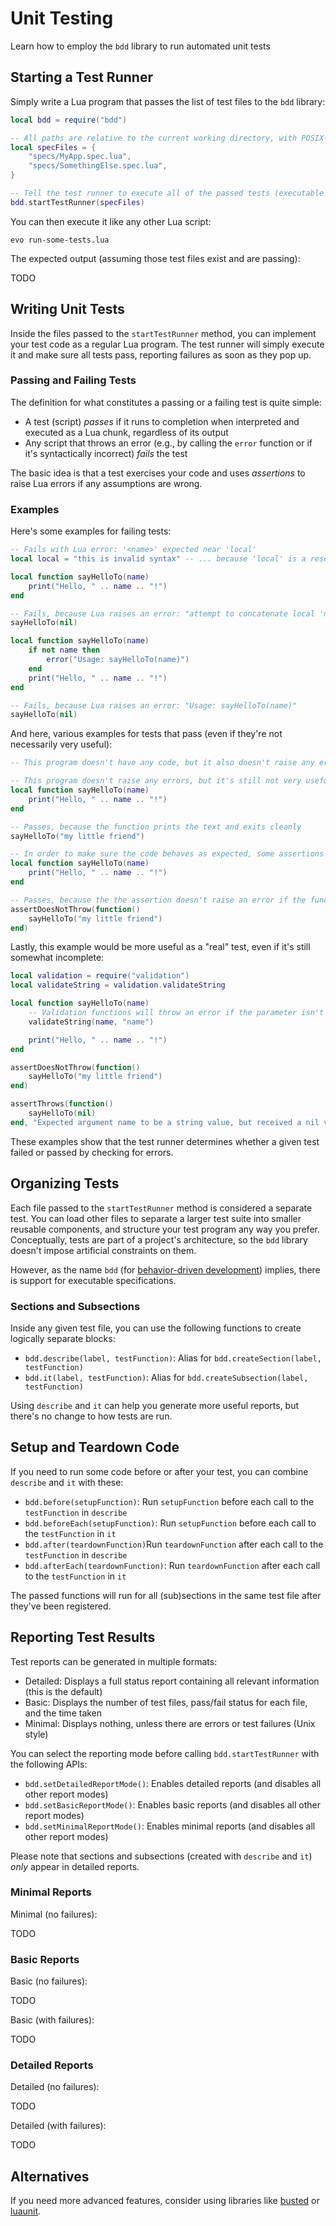 # Unit Testing

Learn how to employ the `bdd` library to run automated unit tests

## Starting a Test Runner

Simply write a Lua program that passes the list of test files to the ``bdd`` library:

```lua title=run-some-tests.lua
local bdd = require("bdd")

-- All paths are relative to the current working directory, with POSIX-style path separators
local specFiles = {
	"specs/MyApp.spec.lua",
	"specs/SomethingElse.spec.lua",
}

-- Tell the test runner to execute all of the passed tests (executable specifications)
bdd.startTestRunner(specFiles)
```

You can then execute it like any other Lua script:

`evo run-some-tests.lua`

The expected output (assuming those test files exist and are passing):

TODO

## Writing Unit Tests

Inside the files passed to the `startTestRunner` method, you can implement your test code as a regular Lua program. The test runner will simply execute it and make sure all tests pass, reporting failures as soon as they pop up.

### Passing and Failing Tests

The definition for what constitutes a passing or a failing test is quite simple:

* A test (script) *passes* if it runs to completion when interpreted and executed as a Lua chunk, regardless of its output
* Any script that throws an error (e.g., by calling the `error` function or if it's syntactically incorrect) *fails* the test

The basic idea is that a test exercises your code and uses *assertions* to raise Lua errors if any assumptions are wrong.

### Examples

Here's some examples for failing tests:

```lua title=failure-due-to-syntax-error.lua
-- Fails with Lua error: '<name>' expected near 'local'
local local = "this is invalid syntax" -- ... because 'local' is a reserved keyword
```

```lua title=failure-due-to-lua-error.lua
local function sayHelloTo(name)
	print("Hello, " .. name .. "!")
end

-- Fails, because Lua raises an error: "attempt to concatenate local 'name' (a nil value)"
sayHelloTo(nil)
```

```lua title=failure-due-to-error-call.lua
local function sayHelloTo(name)
	if not name then
		error("Usage: sayHelloTo(name)")
	end
	print("Hello, " .. name .. "!")
end

-- Fails, because Lua raises an error: "Usage: sayHelloTo(name)"
sayHelloTo(nil)
```

And here, various examples for tests that pass (even if they're not necessarily very useful):

```lua title=success-because-of-noop.lua
-- This program doesn't have any code, but it also doesn't raise any errors
```

```lua title=success-without-assertions.lua
-- This program doesn't raise any errors, but it's still not very useful as a test
local function sayHelloTo(name)
	print("Hello, " .. name .. "!")
end

-- Passes, because the function prints the text and exits cleanly
sayHelloTo("my little friend")
```

```lua title=success-with-assertions.lua
-- In order to make sure the code behaves as expected, some assertions should be used
local function sayHelloTo(name)
	print("Hello, " .. name .. "!")
end

-- Passes, because the the assertion doesn't raise an error if the function exits cleanly
assertDoesNotThrow(function()
	sayHelloTo("my little friend")
end)
```

Lastly, this example would be more useful as a "real" test, even if it's still somewhat incomplete:

```lua title=test-with-assertions.lua
local validation = require("validation")
local validateString = validation.validateString

local function sayHelloTo(name)
	-- Validation functions will throw an error if the parameter isn't of the expected type
	validateString(name, "name")

	print("Hello, " .. name .. "!")
end

assertDoesNotThrow(function()
	sayHelloTo("my little friend")
end)

assertThrows(function()
	sayHelloTo(nil)
end, "Expected argument name to be a string value, but received a nil value instead")
```

These examples show that the test runner determines whether a given test failed or passed by checking for errors.

## Organizing Tests

Each file passed to the `startTestRunner` method is considered a separate test. You can load other files to separate a larger test suite into smaller reusable components, and structure your test program any way you prefer. Conceptually, tests are part of a project's architecture, so the `bdd` library doesn't impose artificial constraints on them.

However, as the name `bdd` (for [behavior-driven development](https://en.wikipedia.org/wiki/Behavior-driven_development)) implies, there is support for executable specifications.

### Sections and Subsections

Inside any given test file, you can use the following functions to create logically separate blocks:

* `bdd.describe(label, testFunction)`: Alias for `bdd.createSection(label, testFunction)`
* `bdd.it(label, testFunction)`: Alias for `bdd.createSubsection(label, testFunction)`

Using `describe` and `it` can help you generate more useful reports, but there's no change to how tests are run.

## Setup and Teardown Code

If you need to run some code before or after your test, you can combine `describe` and `it` with these:

* `bdd.before(setupFunction)`: Run `setupFunction` before each call to the `testFunction` in `describe`
* `bdd.beforeEach(setupFunction)`: Run `setupFunction` before each call to the `testFunction` in `it`
* `bdd.after(teardownFunction)`Run `teardownFunction` after each call to the `testFunction` in `describe`
* `bdd.afterEach(teardownFunction)`: Run `teardownFunction` after each call to the `testFunction` in `it`

The passed functions will run for all (sub)sections in the same test file after they've been registered.

## Reporting Test Results

Test reports can be generated in multiple formats:

* Detailed: Displays a full status report containing all relevant information (this is the default)
* Basic: Displays the number of test files, pass/fail status for each file, and the time taken
* Minimal: Displays nothing, unless there are errors or test failures (Unix style)

You can select the reporting mode before calling ``bdd.startTestRunner`` with the following APIs:

* `bdd.setDetailedReportMode()`: Enables detailed reports (and disables all other report modes)
* `bdd.setBasicReportMode()`: Enables basic reports (and disables all other report modes)
* `bdd.setMinimalReportMode()`: Enables minimal reports (and disables all other report modes)

Please note that sections and subsections (created with `describe` and `it`) *only* appear in detailed reports.

### Minimal Reports

Minimal (no failures):

TODO

### Basic Reports

Basic (no failures):

TODO

Basic (with failures):

TODO

### Detailed Reports

Detailed (no failures):

TODO

Detailed (with failures):

TODO

## Alternatives

If you need more advanced features, consider using libraries like [busted](https://github.com/Olivine-Labs/busted) or [luaunit](https://github.com/bluebird75/luaunit).
